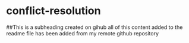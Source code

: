 # conflict-resolution
##This is a subheading created on gihub
all of this content added to the readme file has been added from my remote github repository
